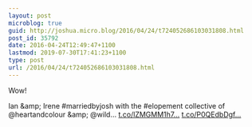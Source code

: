 ```yaml
---
layout: post
microblog: true
guid: http://joshua.micro.blog/2016/04/24/t724052686103031808.html
post_id: 35792
date: 2016-04-24T12:49:47+1100
lastmod: 2019-07-30T17:41:23+1100
type: post
url: /2016/04/24/t724052686103031808.html
---
```

Wow!

Ian &amp;amp; Irene #marriedbyjosh with the #elopement collective of @heartandcolour &amp;amp; @wild… [t.co/lZMGMM1h7...](https://t.co/lZMGMM1h7W) [t.co/P0QEdbDgf...](https://t.co/P0QEdbDgfv)
